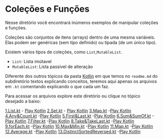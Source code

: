# Coleções e Funções

Nesse diretório você encontrará inúmeros exemplos de manipular coleções e funções.

Coleções são conjuntos de itens (arrays) dentro de uma mesma variáveis. Elas podem ser genéricas (sem tipo definido) ou tipada (de um único tipo).

Existem vários tipos de coleções, como `List`,`MutableList`.

- `List`: Lista imútavel
- `MutableList`: Lista passível de alteração

Diferente dos outros tópicos da pasta [Kotlin](../../Kotlin/) em que temos no `readme.md` do subdiretório textos explicando conceitos, teremos aqui apenas os arquivos em `.kt` comentando explicando o que cada um faz.

Para acessar os arquivos explore este diretório ou clique no tópico desejado a baixo:

[1.List.kt](./1.List.kt) - [Play Kotlin](https://pl.kotl.in/xjzbqxfgn)
[2.Set.kt](./2.Set.kt) - [Play Kotlin](https://pl.kotl.in/CeO22rWQY)
[3.Map.kt](./3.Map.kt) -[Play Kotlin](https://pl.kotl.in/ThFdVBq9a)
[4.Any&Count.kt](./4.Any&Count.kt) -[Play Kotlin](https://pl.kotl.in/FVI044KZB)
[5.First&Last.kt](./5.First&Last.kt) -[Play Kotlin](https://pl.kotl.in/fUTfD4R2O)
[6.Sum&SumOf.kt](./6.Sum&SumOf.kt) -[Play Kotlin](https://pl.kotl.in/n4OwDSEZh)
[7.Filter.kt](./7.Filter.kt) -[Play Kotlin](https://pl.kotl.in/JzmQ7OMa-)
[8.Take&TakeLast.kt](./8.Take&TakeLast.kt) -[Play Kotlin](https://pl.kotl.in/DD-OWCbyG)
[9.forEach.kt](./9.forEach.kt) -[Play Kotlin](https://pl.kotl.in/o7fU5pmn8)
[10.Max&Min.kt](./10.Max&Min.kt) -[Play Kotlin](https://pl.kotl.in/2TlqsuzZo)
[11.Map.kt](./11.Map.kt) -[Play Kotlin]()
[12.Average.kt](./12.Average.kt) -[Play Kotlin]()
[13.DistinctSortedReversed.kt](./13.DistinctSortedReversed.kt) -[Play Kotlin]()
